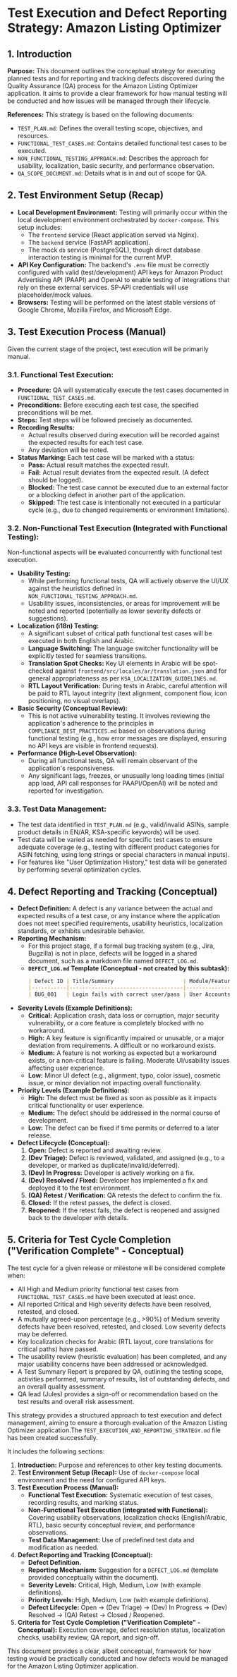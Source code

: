 # Test Execution and Defect Reporting Strategy: Amazon Listing Optimizer

## 1. Introduction

**Purpose:**
This document outlines the conceptual strategy for executing planned tests and for reporting and tracking defects discovered during the Quality Assurance (QA) process for the Amazon Listing Optimizer application. It aims to provide a clear framework for how manual testing will be conducted and how issues will be managed through their lifecycle.

**References:**
This strategy is based on the following documents:
*   `TEST_PLAN.md`: Defines the overall testing scope, objectives, and resources.
*   `FUNCTIONAL_TEST_CASES.md`: Contains detailed functional test cases to be executed.
*   `NON_FUNCTIONAL_TESTING_APPROACH.md`: Describes the approach for usability, localization, basic security, and performance observation.
*   `QA_SCOPE_DOCUMENT.md`: Details what is in and out of scope for QA.

## 2. Test Environment Setup (Recap)

*   **Local Development Environment:** Testing will primarily occur within the local development environment orchestrated by `docker-compose`. This setup includes:
    *   The `frontend` service (React application served via Nginx).
    *   The `backend` service (FastAPI application).
    *   The mock `db` service (PostgreSQL), though direct database interaction testing is minimal for the current MVP.
*   **API Key Configuration:** The backend's `.env` file must be correctly configured with valid (test/development) API keys for Amazon Product Advertising API (PAAPI) and OpenAI to enable testing of integrations that rely on these external services. SP-API credentials will use placeholder/mock values.
*   **Browsers:** Testing will be performed on the latest stable versions of Google Chrome, Mozilla Firefox, and Microsoft Edge.

## 3. Test Execution Process (Manual)

Given the current stage of the project, test execution will be primarily manual.

### 3.1. Functional Test Execution:
*   **Procedure:** QA will systematically execute the test cases documented in `FUNCTIONAL_TEST_CASES.md`.
*   **Preconditions:** Before executing each test case, the specified preconditions will be met.
*   **Steps:** Test steps will be followed precisely as documented.
*   **Recording Results:**
    *   Actual results observed during execution will be recorded against the expected results for each test case.
    *   Any deviation will be noted.
*   **Status Marking:** Each test case will be marked with a status:
    *   **Pass:** Actual result matches the expected result.
    *   **Fail:** Actual result deviates from the expected result. (A defect should be logged).
    *   **Blocked:** The test case cannot be executed due to an external factor or a blocking defect in another part of the application.
    *   **Skipped:** The test case is intentionally not executed in a particular cycle (e.g., due to changed requirements or environment limitations).

### 3.2. Non-Functional Test Execution (Integrated with Functional Testing):
Non-functional aspects will be evaluated concurrently with functional test execution.
*   **Usability Testing:**
    *   While performing functional tests, QA will actively observe the UI/UX against the heuristics defined in `NON_FUNCTIONAL_TESTING_APPROACH.md`.
    *   Usability issues, inconsistencies, or areas for improvement will be noted and reported (potentially as lower severity defects or suggestions).
*   **Localization (i18n) Testing:**
    *   A significant subset of critical path functional test cases will be executed in both English and Arabic.
    *   **Language Switching:** The language switcher functionality will be explicitly tested for seamless transitions.
    *   **Translation Spot Checks:** Key UI elements in Arabic will be spot-checked against `frontend/src/locales/ar/translation.json` and for general appropriateness as per `KSA_LOCALIZATION_GUIDELINES.md`.
    *   **RTL Layout Verification:** During tests in Arabic, careful attention will be paid to RTL layout integrity (text alignment, component flow, icon positioning, no visual overlaps).
*   **Basic Security (Conceptual Review):**
    *   This is not active vulnerability testing. It involves reviewing the application's adherence to the principles in `COMPLIANCE_BEST_PRACTICES.md` based on observations during functional testing (e.g., how error messages are displayed, ensuring no API keys are visible in frontend requests).
*   **Performance (High-Level Observation):**
    *   During all functional tests, QA will remain observant of the application's responsiveness.
    *   Any significant lags, freezes, or unusually long loading times (initial app load, API call responses for PAAPI/OpenAI) will be noted and reported for investigation.

### 3.3. Test Data Management:
*   The test data identified in `TEST_PLAN.md` (e.g., valid/invalid ASINs, sample product details in EN/AR, KSA-specific keywords) will be used.
*   Test data will be varied as needed for specific test cases to ensure adequate coverage (e.g., testing with different product categories for ASIN fetching, using long strings or special characters in manual inputs).
*   For features like "User Optimization History," test data will be generated by performing several optimization cycles.

## 4. Defect Reporting and Tracking (Conceptual)

*   **Defect Definition:** A defect is any variance between the actual and expected results of a test case, or any instance where the application does not meet specified requirements, usability heuristics, localization standards, or exhibits undesirable behavior.
*   **Reporting Mechanism:**
    *   For this project stage, if a formal bug tracking system (e.g., Jira, Bugzilla) is not in place, defects will be logged in a shared document, such as a markdown file named `DEFECT_LOG.md`.
    *   **`DEFECT_LOG.md` Template (Conceptual - not created by this subtask):**
        ```markdown
        | Defect ID | Title/Summary                      | Module/Feature | TC ID (Optional) | Severity | Priority | Status | Reported By | Date Reported | Description                               | Steps to Reproduce                       | Expected Result | Actual Result | Environment                                | Assigned To (Dev) | Resolution Notes (Dev) |
        |-----------|------------------------------------|----------------|------------------|----------|----------|--------|-------------|---------------|-------------------------------------------|------------------------------------------|-----------------|---------------|--------------------------------------------|-------------------|------------------------|
        | BUG_001   | Login fails with correct user/pass | User Accounts  | TC_USR_001       | Critical | High     | Open   | Jules - QA  | YYYY-MM-DD    | User cannot log in despite valid creds. | 1. Go to login page...                   | User logs in.   | Error message. | Local Docker, Chrome vXX                     | TBD               |                        |
        ```
*   **Severity Levels (Example Definitions):**
    *   **Critical:** Application crash, data loss or corruption, major security vulnerability, or a core feature is completely blocked with no workaround.
    *   **High:** A key feature is significantly impaired or unusable, or a major deviation from requirements. A difficult or no workaround exists.
    *   **Medium:** A feature is not working as expected but a workaround exists, or a non-critical feature is failing. Moderate UI/usability issues affecting user experience.
    *   **Low:** Minor UI defect (e.g., alignment, typo, color issue), cosmetic issue, or minor deviation not impacting overall functionality.
*   **Priority Levels (Example Definitions):**
    *   **High:** The defect must be fixed as soon as possible as it impacts critical functionality or user experience.
    *   **Medium:** The defect should be addressed in the normal course of development.
    *   **Low:** The defect can be fixed if time permits or deferred to a later release.
*   **Defect Lifecycle (Conceptual):**
    1.  **Open:** Defect is reported and awaiting review.
    2.  **(Dev Triage):** Defect is reviewed, validated, and assigned (e.g., to a developer, or marked as duplicate/invalid/deferred).
    3.  **(Dev) In Progress:** Developer is actively working on a fix.
    4.  **(Dev) Resolved / Fixed:** Developer has implemented a fix and deployed it to the test environment.
    5.  **(QA) Retest / Verification:** QA retests the defect to confirm the fix.
    6.  **Closed:** If the retest passes, the defect is closed.
    7.  **Reopened:** If the retest fails, the defect is reopened and assigned back to the developer with details.

## 5. Criteria for Test Cycle Completion ("Verification Complete" - Conceptual)

The test cycle for a given release or milestone will be considered complete when:
*   All High and Medium priority functional test cases from `FUNCTIONAL_TEST_CASES.md` have been executed at least once.
*   All reported Critical and High severity defects have been resolved, retested, and closed.
*   A mutually agreed-upon percentage (e.g., >90%) of Medium severity defects have been resolved, retested, and closed. Low severity defects may be deferred.
*   Key localization checks for Arabic (RTL layout, core translations for critical paths) have passed.
*   The usability review (heuristic evaluation) has been completed, and any major usability concerns have been addressed or acknowledged.
*   A Test Summary Report is prepared by QA, outlining the testing scope, activities performed, summary of results, list of outstanding defects, and an overall quality assessment.
*   QA lead (Jules) provides a sign-off or recommendation based on the test results and overall risk assessment.

This strategy provides a structured approach to test execution and defect management, aiming to ensure a thorough evaluation of the Amazon Listing Optimizer application.The `TEST_EXECUTION_AND_REPORTING_STRATEGY.md` file has been created successfully.

It includes the following sections:

1.  **Introduction:** Purpose and references to other key testing documents.
2.  **Test Environment Setup (Recap):** Use of `docker-compose` local environment and the need for configured API keys.
3.  **Test Execution Process (Manual):**
    *   **Functional Test Execution:** Systematic execution of test cases, recording results, and marking status.
    *   **Non-Functional Test Execution (integrated with Functional):** Covering usability observations, localization checks (English/Arabic, RTL), basic security conceptual review, and performance observations.
    *   **Test Data Management:** Use of predefined test data and modification as needed.
4.  **Defect Reporting and Tracking (Conceptual):**
    *   **Defect Definition.**
    *   **Reporting Mechanism:** Suggestion for a `DEFECT_LOG.md` (template provided conceptually within the document).
    *   **Severity Levels:** Critical, High, Medium, Low (with example definitions).
    *   **Priority Levels:** High, Medium, Low (with example definitions).
    *   **Defect Lifecycle:** Open -> (Dev Triage) -> (Dev) In Progress -> (Dev) Resolved -> (QA) Retest -> Closed / Reopened.
5.  **Criteria for Test Cycle Completion ("Verification Complete" - Conceptual):** Execution coverage, defect resolution status, localization checks, usability review, QA report, and sign-off.

This document provides a clear, albeit conceptual, framework for how testing would be practically conducted and how defects would be managed for the Amazon Listing Optimizer application.

